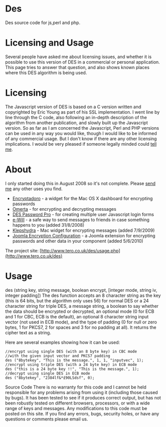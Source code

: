 
Des
===

Des source code for js,perl and php.


# Licensing and Usage

Several people have asked me about licensing issues, and whether it is possible to use this version of DES in a commercial or personal application. This page tries to answer that question, and also shows known places where this DES algorithm is being used.

# Licensing
The Javascript version of DES is based on a C version written and copyrighted by Eric Young as part of his SSL implementation. I went line by line through the C code, also following an in-depth description of the algorithm from another publication, and slowly built up the Javascript version. So as far as I am concerned the Javascript, Perl and PHP versions can be used in any way you would like, though I would like to be informed of any commercial usage. But I don't know if there are any other licensing implications. I would be very pleased if someone legally minded could [tell me](http://www.tero.co.uk/home/contact.php).

# About 
I only started doing this in August 2008 so it's not complete. Please [send me](http://www.tero.co.uk/home/contact.php) any other uses you find.

- [Encryptadoro] - a widget for the Mac OS X dashboard for encrypting passwords
- [Omerta] - for encrypting and decrypting messages
- [DES Password Pro] - for creating multiple user Javascript login forms
- [e-Will] - a safe way to send messages to friends in case something happens to you (added 31/8/2008)
- [Klepshydra] - Mac widget for encrypting messages (added 7/9/2009)
- [Joomla Encryption Configuration] - a Joomla extension for encrypting passwords and other data in your component (added 5/6/2010)

The project site: [http://www.tero.co.uk/des/usage.php](http://www.tero.co.uk/des)

[Encryptadoro]: http://www.apple.com/downloads/dashboard/networking_security/encryptadoro.html
[Omerta]: http://midsummernightsdream.de/omerta/index_e.html
[DES Password Pro]: http://www.rustyspigot.com/webmasters/DESPasswordPro/
[e-Will]: http://e-will.appspot.com/
[Klepshydra]: http://klepshydra.blogspot.com/
[Joomla Encryption Configuration]: http://www.ratmilwebsolutions.com/downloads/encryption-configuration.html


# Usage
des (string key, string message, boolean encrypt, [integer mode, string iv, integer padding])
The des function accepts an 8 character string as the key (this is 64 bits, but the algorithm only uses 56) for normal DES or a 24 character string for triple DES, a message string, a boolean to say whether the data should be encrypted or decrypted, an optional mode (0 for ECB and 1 for CBC, ECB is the default), an optional 8 character string input vector (not used in ECB mode), and the type of padding (0 for null or zero bytes, 1 for PKCS7, 2 for spaces and 3 for no padding at all). It returns the cipher text as a string.

Here are several examples showing how it can be used:

    //encrypt using single DES (with an 8 byte key) in CBC mode
    //with the given input vector and PKCS7 padding
    des ("8bytekey", "This is the message.", 1, 1, "inputvec", 1);
    //encrypt using triple DES (with a 24 byte key) in ECB mode
    des ("this is a 24 byte key !!", "This is the message.", 1);
    //decrypt using single DES in ECB mode
    des ("8bytekey", "2384lf&*£90LSdsf", 0);

Source Code
There is no warranty for this code and I cannot be held responsible for any problems arising from using it (including those caused by bugs). It has been tested to see if it produces correct output, but has not been robustly tested on different browsers, processors, or with a wide range of keys and messages. Any modifications to this code must be posted on this site. If you find any errors, bugs, security holes, or have any questions or comments please email us.
